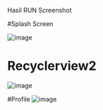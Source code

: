 
Hasil RUN Screenshot

#Splash Screen

![image](https://user-images.githubusercontent.com/56722786/176988072-db3c7706-1c1b-48b7-ad48-b4704a09d910.png)

# Recyclerview2

![image](https://user-images.githubusercontent.com/56722786/176988157-b9cbc46f-a61f-49f1-8593-978ed583213f.png)

#Profile
![image](https://user-images.githubusercontent.com/56722786/177028846-9eb0e23c-bf67-467b-bb22-c27321490696.png)

